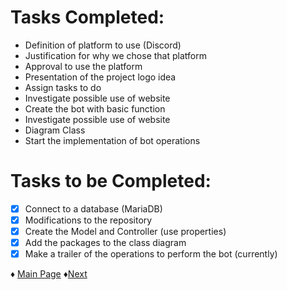 # Tasks Completed:
* Definition of platform to use (Discord)
* Justification for why we chose that platform
* Approval to use the platform
* Presentation of the project logo idea
* Assign tasks to do
* Investigate possible use of website
* Create the bot with basic function
* Investigate possible use of website
* Diagram Class
* Start the implementation of bot operations

# Tasks to be Completed:
- [X] Connect to a database (MariaDB)
- [X] Modifications to the repository
- [X] Create the Model and Controller (use properties)
- [X] Add the packages to the class diagram
- [X] Make a trailer of the operations to perform the bot (currently)

♦ [Main Page](https://github.com/Edwin-Lines/Project-Cosmos/tree/Second-Deadline) ♦[Next]()
